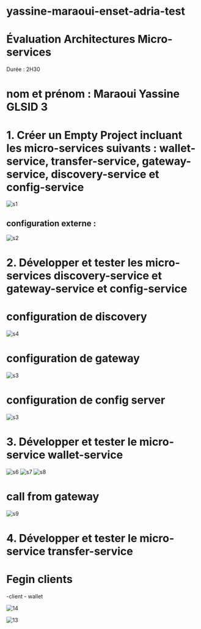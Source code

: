 # yassine-maraoui-enset-adria-test

# Évaluation Architectures Micro-services

Durée : 2H30

# nom et prénom : Maraoui Yassine GLSID 3


# 1. Créer un Empty Project incluant les micro-services suivants : wallet-service, transfer-service, gateway-service, discovery-service et config-service

![s1](https://github.com/Maraoui21/yassine-maraoui-enset-adria-test/assets/100817261/b577f9e4-89d1-45c3-9c05-99fa6fb0cc6f)

## configuration externe : 

![s2](https://github.com/Maraoui21/yassine-maraoui-enset-adria-test/assets/100817261/b09d766b-eec1-467f-827e-d65a2c2c2379)

# 2. Développer et tester les micro-services discovery-service et gateway-service et config-service

# configuration de discovery

![s4](https://github.com/Maraoui21/yassine-maraoui-enset-adria-test/assets/100817261/ff3415c2-c87d-47a7-85b5-4e06f3ac36f4)


# configuration de gateway

![s3](https://github.com/Maraoui21/yassine-maraoui-enset-adria-test/assets/100817261/fe2553ae-686b-46d8-b929-f305776a72c4)

# configuration de config server

![s3](https://github.com/Maraoui21/yassine-maraoui-enset-adria-test/assets/100817261/64df17fa-adac-4b1a-b90a-cf74887a516d)

# 3. Développer et tester le micro-service wallet-service

![s6](https://github.com/Maraoui21/yassine-maraoui-enset-adria-test/assets/100817261/38f8fecf-ce3b-4756-905b-17365b5e59e4)
![s7](https://github.com/Maraoui21/yassine-maraoui-enset-adria-test/assets/100817261/88e01f41-2011-4cb5-8481-fbb0875229f5)
![s8](https://github.com/Maraoui21/yassine-maraoui-enset-adria-test/assets/100817261/77389aa2-8961-46f0-8a7d-eda67c5f5733)

# call from gateway
![s9](https://github.com/Maraoui21/yassine-maraoui-enset-adria-test/assets/100817261/54a5d406-ce4c-486b-bd00-4dcaaded3b45)

# 4. Développer et tester le micro-service transfer-service

# Fegin clients 

-client - wallet

![14](https://github.com/Maraoui21/yassine-maraoui-enset-adria-test/assets/100817261/6bcb43d3-b422-416a-a0d4-0c373ddb56d8)


![13](https://github.com/Maraoui21/yassine-maraoui-enset-adria-test/assets/100817261/5a2eb811-a55b-4dd2-b5b2-249cf441c357)



